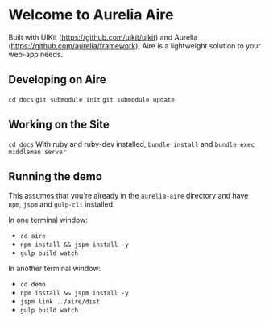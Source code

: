 # Welcome to Aurelia Aire

Built with UIKit (https://github.com/uikit/uikit) and Aurelia (https://github.com/aurelia/framework), Aire is a lightweight solution to your web-app needs.

## Developing on Aire
`cd docs`
`git submodule init`
`git submodule update`

## Working on the Site
`cd docs`
With ruby and ruby-dev installed, `bundle install` and `bundle exec middleman server`

## Running the demo
This assumes that you're already in the `aurelia-aire` directory and have `npm`, `jspm` and `gulp-cli` installed.

In one terminal window:
- `cd aire`
- `npm install && jspm install -y`
- `gulp build watch`

In another terminal window:
- `cd demo`
- `npm install && jspm install -y`
- `jspm link ../aire/dist`
- `gulp build watch`
